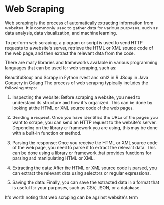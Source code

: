# Web Scraping

Web scraping is the process of automatically extracting information from websites. It is commonly used to gather data for various purposes, such as data analysis, data visualization, and machine learning.

To perform web scraping, a program or script is used to send HTTP requests to a website's server, retrieve the HTML or XML source code of the web page, and then extract the relevant data from the code.

There are many libraries and frameworks available in various programming languages that can be used for web scraping, such as:

BeautifulSoup and Scrapy in Python
rvest and xml2 in R
JSoup in Java
Goquery in Golang
The process of web scraping typically includes the following steps:

1. Inspecting the website: Before scraping a website, you need to understand its structure and how it's organized. This can be done by looking at the HTML or XML source code of the web pages.

2. Sending a request: Once you have identified the URLs of the pages you want to scrape, you can send an HTTP request to the website's server. Depending on the library or framework you are using, this may be done with a built-in function or method.

3. Parsing the response: Once you receive the HTML or XML source code of the web page, you need to parse it to extract the relevant data. This can be done using a library or framework that provides functions for parsing and manipulating HTML or XML.

4. Extracting the data: After the HTML or XML source code is parsed, you can extract the relevant data using selectors or regular expressions.

5. Saving the data: Finally, you can save the extracted data in a format that is useful for your purposes, such as CSV, JSON, or a database.

It's worth noting that web scraping can be against website's term
